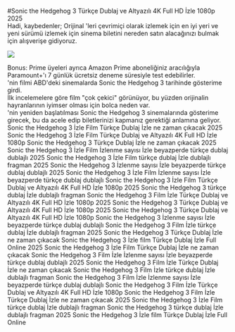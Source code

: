 #Sonic the Hedgehog 3 Türkçe Dublaj ve Altyazılı 4K Full HD İzle 1080p 2025  
Hadi, kaybedenler; Orijinal 'leri çevrimiçi olarak izlemek için en iyi yeri ve yeni sürümü izlemek için sinema biletini nereden satın alacağınızı bulmak için alışverişe gidiyoruz.  
  
[![](https://i.imgur.com/qSNzIqt.png)](https://movie.rssnews.media/UGUPQOfol.php)  
  
Bonus: Prime üyeleri ayrıca Amazon Prime aboneliğiniz aracılığıyla Paramount+'ı 7 günlük ücretsiz deneme süresiyle test edebilirler.  
'nin filmi ABD'deki sinemalarda Sonic the Hedgehog 3 tarihinde gösterime girdi.  
İlk incelemelere göre film "çok çekici" görünüyor, bu yüzden orijinalin hayranlarının iyimser olması için bolca neden var.  
'nin yeniden başlatılması Sonic the Hedgehog 3 sinemalarında gösterime girecek, bu da acele edip biletlerinizi kapmanız gerektiği anlamına geliyor.  
Sonic the Hedgehog 3 İzle Film Türkçe Dublaj İzle ne zaman çıkacak 2025
Sonic the Hedgehog 3 İzle Film Türkçe Dublaj ve Altyazılı 4K Full HD İzle 1080p
Sonic the Hedgehog 3 Türkçe Dublaj İzle ne zaman çıkacak 2025
Sonic the Hedgehog 3 İzle Film İzlenme sayısı İzle beyazperde türkçe dublaj dublajlı 2025
Sonic the Hedgehog 3 İzle Film türkçe dublaj İzle dublajlı fragman 2025
Sonic the Hedgehog 3 İzlenme sayısı İzle beyazperde türkçe dublaj dublajlı 2025
Sonic the Hedgehog 3 İzle Film İzlenme sayısı İzle beyazperde türkçe dublaj dublajlı
Sonic the Hedgehog 3 İzle Film Türkçe Dublaj ve Altyazılı 4K Full HD İzle 1080p 2025
Sonic the Hedgehog 3 türkçe dublaj İzle dublajlı fragman
Sonic the Hedgehog 3 Film İzle Türkçe Dublaj ve Altyazılı 4K Full HD İzle 1080p 2025
Sonic the Hedgehog 3 Türkçe Dublaj ve Altyazılı 4K Full HD İzle 1080p 2025
Sonic the Hedgehog 3 Türkçe Dublaj ve Altyazılı 4K Full HD İzle 1080p
Sonic the Hedgehog 3 İzlenme sayısı İzle beyazperde türkçe dublaj dublajlı
Sonic the Hedgehog 3 Film İzle türkçe dublaj İzle dublajlı fragman 2025
Sonic the Hedgehog 3 Türkçe Dublaj İzle ne zaman çıkacak
Sonic the Hedgehog 3 İzle film Türkçe Dublaj İzle Full Online 2025
Sonic the Hedgehog 3 İzle Film Türkçe Dublaj İzle ne zaman çıkacak
Sonic the Hedgehog 3 Film İzle İzlenme sayısı İzle beyazperde türkçe dublaj dublajlı 2025
Sonic the Hedgehog 3 Film İzle Türkçe Dublaj İzle ne zaman çıkacak
Sonic the Hedgehog 3 Film İzle türkçe dublaj İzle dublajlı fragman
Sonic the Hedgehog 3 Film İzle İzlenme sayısı İzle beyazperde türkçe dublaj dublajlı
Sonic the Hedgehog 3 Film İzle Türkçe Dublaj ve Altyazılı 4K Full HD İzle 1080p
Sonic the Hedgehog 3 Film İzle Türkçe Dublaj İzle ne zaman çıkacak 2025
Sonic the Hedgehog 3 İzle Film türkçe dublaj İzle dublajlı fragman
Sonic the Hedgehog 3 türkçe dublaj İzle dublajlı fragman 2025
Sonic the Hedgehog 3 İzle film Türkçe Dublaj İzle Full Online
